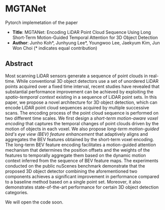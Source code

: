 # MGTANet
Pytorch implemetation of the paper
* **Title**: MGTANet: Encoding LiDAR Point Cloud Sequence Using Long Short-Term Motion-Guided Temporal Attention for 3D Object Detection
* **Author**: Junho Koh*, Junhyung Lee*, Youngwoo Lee, Jaekyum Kim, Jun Won Choi (* indicates equal contribution)
## Abstract
Most scanning LiDAR sensors generate a sequence of point clouds in real-time. While conventional 3D object detectors use a set of unordered LiDAR points acquired over a fixed time interval, recent studies have revealed that substantial performance improvement can be achieved by exploiting the *spatio-temporal context* existing in a sequence of LiDAR point sets. In this paper, we propose a novel architecture for 3D object detection, which can encode LiDAR point cloud sequences acquired by multiple successive scans. The encoding process of the point cloud sequence is performed on two different time scales. We first design a *short-term motion-aware voxel encoding* that captures the temporal changes of point clouds driven by the motion of objects in each voxel. We also propose *long-term motion-guided bird's eye view (BEV) feature enhancement* that adaptively aligns and aggregates the BEV features obtained by the short-term voxel encoding. The long-term BEV feature encoding facilitates a motion-guided attention mechanism that determines the position offsets and the weights of the features to temporally aggregate them based on the dynamic motion context inferred from the sequence of BEV feature maps. The experiments conducted on the public nuScenes benchmark demonstrate that the proposed 3D object detector combining the aforementioned two components achieves a significant improvement in performance compared to a baseline method based on a single point set. Moreover, it also demonstrates state-of-the-art performance for certain 3D object detection categories.

We will open the code soon.

